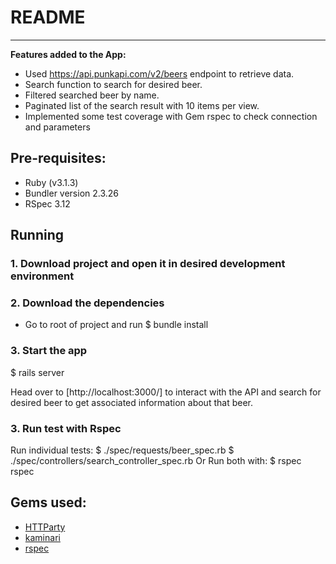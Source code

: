 # README
***

**Features added to the App:**
- Used https://api.punkapi.com/v2/beers endpoint to retrieve data.
- Search function to search for desired beer.
- Filtered searched beer by name.
- Paginated list of the search result with 10 items per view.
- Implemented some test coverage with Gem rspec to check connection and parameters

## Pre-requisites:
- Ruby (v3.1.3)
- Bundler version 2.3.26
- RSpec 3.12

## Running
### 1. Download project and open it in desired development environment

### 2. Download the dependencies
 - Go to root of project and run
$ bundle install

### 3. Start the app

$ rails server

Head over to [http://localhost:3000/] to
interact with the API and search for desired beer to get associated
information about that beer.

### 3. Run test with Rspec
Run individual tests:
$ ./spec/requests/beer_spec.rb
$ ./spec/controllers/search_controller_spec.rb
  Or
  Run both with:
  $ rspec rspec

## Gems used:
- [HTTParty](https://github.com/jnunemaker/httparty)
- [kaminari](https://github.com/kaminari/kaminari)
- [rspec](https://github.com/rspec/rspec-rails)

